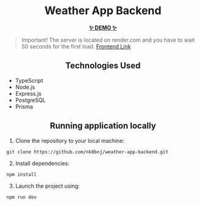 <h1 align="center">Weather App Backend</h1>

<p align="center">
  <a href="https://nk8bnj.github.io/weather-app-frontend/">
    <strong>✨ DEMO ✨</strong>
  </a>
</p>

> Important! The server is located on render.com and you have to wait 50 seconds for the first load. [Frontend Link](https://github.com/nk8bnj/weather-app-frontend)

<h2 align="center">Technologies Used</h2>

- TypeScript
- Node.js
- Express.js
- PostgreSQL
- Prisma

<h2 align="center">Running application locally</h2>

1. Clone the repository to your local machine:
```
git clone https://github.com/nk8bnj/weather-app-backend.git
```

2. Install dependencies:
```
npm install
```
3. Launch the project using:
```
npm run dev
```
